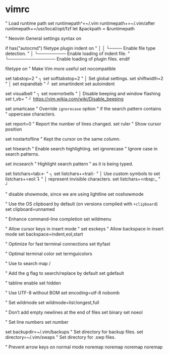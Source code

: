 # vimrc


" Load runtime path
set runtimepath^=~/.vim runtimepath+=~/.vim/after runtimepath+=/usr/local/opt/fzf
let &packpath = &runtimepath

" Neovim General settings
syntax on

if has("autocmd")
    filetype plugin indent on
    "           │     │    └──── Enable file type detection.
    "           │     └───────── Enable loading of indent file.
    "           └─────────────── Enable loading of plugin files.
endif

filetype on
" Make Vim more useful
set nocompatible

set tabstop=2                  " ┐
set softtabstop=2              " │ Set global <TAB> settings.
set shiftwidth=2							 " │
set expandtab                  " ┘
set smartindent
set autoindent

set visualbell                 " ┐
set noerrorbells               " │ Disable beeping and window flashing
set t_vb=                      " ┘ https://vim.wikia.com/wiki/Disable_beeping

set smartcase                  " Override `ignorecase` option
                               " if the search pattern contains
                               " uppercase characters.

set report=0                   " Report the number of lines changed.
set ruler                      " Show cursor position<Paste>

set nostartofline              " Kept the cursor on the same column.

set hlsearch                   " Enable search highlighting.
set ignorecase                 " Ignore case in search patterns.

set incsearch                  " Highlight search pattern
                               " as it is being typed.

set listchars=tab:»·             " ┐
set listchars+=trail:·           " │ Use custom symbols to
set listchars+=eol:↴           " │ represent invisible characters.
set listchars+=nbsp:_          " ┘

" disable showmode, since we are using lightline
set noshowmode

" Use the OS clipboard by default (on versions compiled with `+clipboard`)
set clipboard=unnamed

" Enhance command-line completion
set wildmenu

" Allow cursor keys in insert mode
" set esckeys
" Allow backspace in insert mode
set backspace=indent,eol,start

" Optimize for fast terminal connections
set ttyfast

" Optimal terminal color
set termguicolors

" Use <Space> to search
map <space> /

" Add the g flag to search/replace by default
set gdefault

" tabline enable
set hidden

" Use UTF-8 without BOM
set encoding=utf-8 nobomb

" Set wildmode
set wildmode=list:longest,full

" Don’t add empty newlines at the end of files
set binary
set noeol

" Set line numbers
set number

set backupdir=~/.vim/backups   " Set directory for backup files.
set directory=~/.vim/swaps     " Set directory for .swp files.

" Prevent arrow keys on normal mode
noremap <Up> <Nop>
noremap <Down> <Nop>
noremap <Left> <Nop>
noremap <Right> <Nop>
